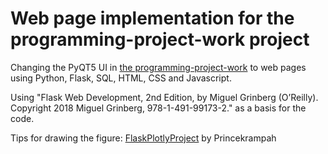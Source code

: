 # Web page implementation for the programming-project-work project

Changing the PyQT5 UI in [the programming-project-work](https://github.com/hannahakonen/programming-project-work/tree/master) to web pages using Python, Flask, SQL, HTML, CSS and Javascript.

Using "Flask Web Development, 2nd Edition, by Miguel Grinberg (O’Reilly). Copyright 2018 Miguel Grinberg, 978-1-491-99173-2." as a basis for the code.

Tips for drawing the figure: [FlaskPlotlyProject](https://github.com/Princekrampah/FlaskPlotlyProject) by Princekrampah
